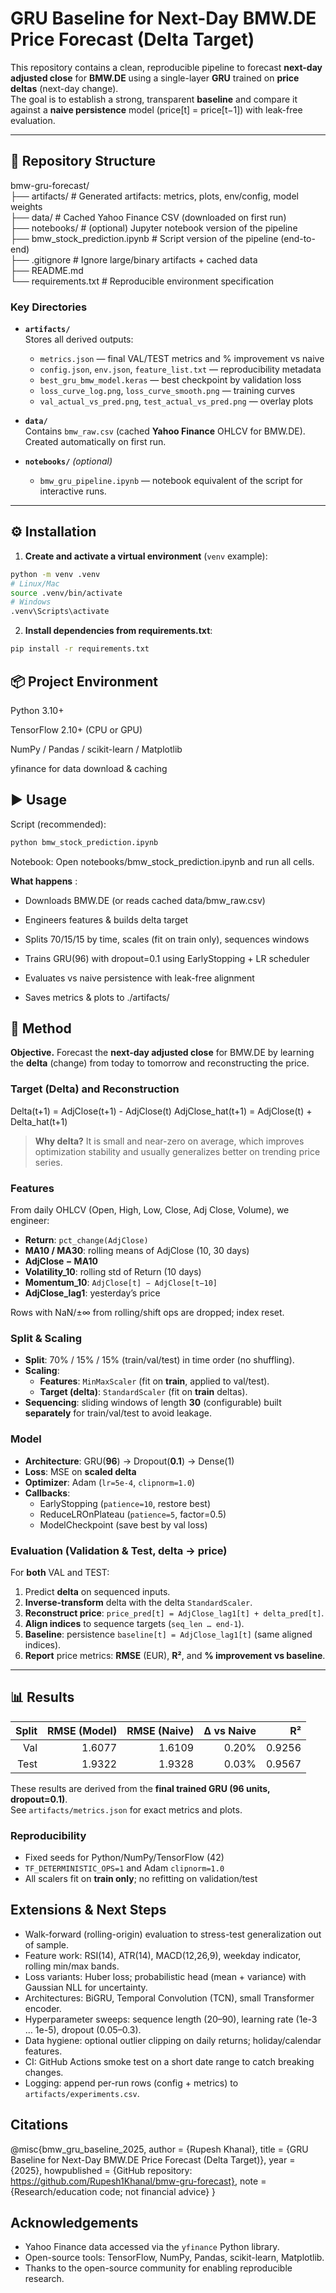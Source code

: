 # GRU Baseline for Next-Day BMW.DE Price Forecast (Delta Target)

This repository contains a clean, reproducible pipeline to forecast **next-day adjusted close** for **BMW.DE** using a single-layer **GRU** trained on **price deltas** (next-day change).  
The goal is to establish a strong, transparent **baseline** and compare it against a **naive persistence** model (price[t] = price[t−1]) with leak-free evaluation.

---

## 📂 Repository Structure

bmw-gru-forecast/  
├── artifacts/        # Generated artifacts: metrics, plots, env/config, model weights  
├── data/             # Cached Yahoo Finance CSV (downloaded on first run)  
├── notebooks/        # (optional) Jupyter notebook version of the pipeline  
├── bmw_stock_prediction.ipynb  # Script version of the pipeline (end-to-end)  
├── .gitignore        # Ignore large/binary artifacts + cached data  
├── README.md  
└── requirements.txt  # Reproducible environment specification

### Key Directories

- **`artifacts/`**  
  Stores all derived outputs:
  - `metrics.json` — final VAL/TEST metrics and % improvement vs naive  
  - `config.json`, `env.json`, `feature_list.txt` — reproducibility metadata  
  - `best_gru_bmw_model.keras` — best checkpoint by validation loss  
  - `loss_curve_log.png`, `loss_curve_smooth.png` — training curves  
  - `val_actual_vs_pred.png`, `test_actual_vs_pred.png` — overlay plots

- **`data/`**  
  Contains `bmw_raw.csv` (cached **Yahoo Finance** OHLCV for BMW.DE). Created automatically on first run.

- **`notebooks/`** *(optional)*  
  - `bmw_gru_pipeline.ipynb` — notebook equivalent of the script for interactive runs.

---

## ⚙️ Installation

1) **Create and activate a virtual environment** (`venv` example):

```bash
python -m venv .venv
# Linux/Mac
source .venv/bin/activate
# Windows
.venv\Scripts\activate
```

2) **Install dependencies from requirements.txt**:
```bash
pip install -r requirements.txt
```
## 📦 Project Environment

Python 3.10+

TensorFlow 2.10+ (CPU or GPU)

NumPy / Pandas / scikit-learn / Matplotlib

yfinance for data download & caching

## ▶️ Usage

Script (recommended):
``` bash
python bmw_stock_prediction.ipynb
```

Notebook:
Open notebooks/bmw_stock_prediction.ipynb and run all cells.

**What happens** :

- Downloads BMW.DE (or reads cached data/bmw_raw.csv)

- Engineers features & builds delta target

- Splits 70/15/15 by time, scales (fit on train only), sequences windows

- Trains GRU(96) with dropout=0.1 using EarlyStopping + LR scheduler

- Evaluates vs naive persistence with leak-free alignment

- Saves metrics & plots to ./artifacts/

## 🧠 Method

**Objective.** Forecast the **next-day adjusted close** for BMW.DE by learning the **delta** (change) from today to tomorrow and reconstructing the price.

### Target (Delta) and Reconstruction

Delta(t+1) = AdjClose(t+1) - AdjClose(t)
AdjClose_hat(t+1) = AdjClose(t) + Delta_hat(t+1)

> **Why delta?** It is small and near-zero on average, which improves optimization stability and usually generalizes better on trending price series.

### Features
From daily OHLCV (Open, High, Low, Close, Adj Close, Volume), we engineer:
- **Return**: `pct_change(AdjClose)`
- **MA10 / MA30**: rolling means of AdjClose (10, 30 days)
- **AdjClose − MA10**
- **Volatility_10**: rolling std of Return (10 days)
- **Momentum_10**: `AdjClose[t] − AdjClose[t−10]`
- **AdjClose_lag1**: yesterday’s price

Rows with NaN/±∞ from rolling/shift ops are dropped; index reset.

### Split & Scaling
- **Split**: 70% / 15% / 15% (train/val/test) in time order (no shuffling).
- **Scaling**:
  - **Features**: `MinMaxScaler` (fit on **train**, applied to val/test).
  - **Target (delta)**: `StandardScaler` (fit on **train** deltas).
- **Sequencing**: sliding windows of length **30** (configurable) built **separately** for train/val/test to avoid leakage.

### Model
- **Architecture**: GRU(**96**) → Dropout(**0.1**) → Dense(1)
- **Loss**: MSE on **scaled delta**
- **Optimizer**: Adam (`lr=5e-4`, `clipnorm=1.0`)
- **Callbacks**:
  - EarlyStopping (`patience=10`, restore best)
  - ReduceLROnPlateau (`patience=5`, factor=0.5)
  - ModelCheckpoint (save best by val loss)

### Evaluation (Validation & Test, delta → price)
For **both** VAL and TEST:
1. Predict **delta** on sequenced inputs.
2. **Inverse-transform** delta with the delta `StandardScaler`.
3. **Reconstruct price**: `price_pred[t] = AdjClose_lag1[t] + delta_pred[t]`.
4. **Align indices** to sequence targets (`seq_len … end-1`).
5. **Baseline**: persistence `baseline[t] = AdjClose_lag1[t]` (same aligned indices).
6. **Report** price metrics: **RMSE** (EUR), **R²**, and **% improvement vs baseline**.

---

## 📊 Results

| Split | RMSE (Model) | RMSE (Naive) | Δ vs Naive | R² |
|------:|--------------:|-------------:|-----------:|---:|
| Val   | 1.6077 | 1.6109 | 0.20% | 0.9256 |
| Test  | 1.9322 | 1.9328 | 0.03% | 0.9567 |


These results are derived from the **final trained GRU (96 units, dropout=0.1)**.  
See `artifacts/metrics.json` for exact metrics and plots.


### Reproducibility
- Fixed seeds for Python/NumPy/TensorFlow (42)  
- `TF_DETERMINISTIC_OPS=1` and Adam `clipnorm=1.0`  
- All scalers fit on **train only**; no refitting on validation/test

## Extensions & Next Steps
- Walk-forward (rolling-origin) evaluation to stress-test generalization out of sample.
- Feature work: RSI(14), ATR(14), MACD(12,26,9), weekday indicator, rolling min/max bands.
- Loss variants: Huber loss; probabilistic head (mean + variance) with Gaussian NLL for uncertainty.
- Architectures: BiGRU, Temporal Convolution (TCN), small Transformer encoder.
- Hyperparameter sweeps: sequence length (20–90), learning rate (1e-3 … 1e-5), dropout (0.05–0.3).
- Data hygiene: optional outlier clipping on daily returns; holiday/calendar features.
- CI: GitHub Actions smoke test on a short date range to catch breaking changes.
- Logging: append per-run rows (config + metrics) to `artifacts/experiments.csv`.



## Citations
@misc{bmw_gru_baseline_2025,
  author       = {Rupesh Khanal},
  title        = {GRU Baseline for Next-Day BMW.DE Price Forecast (Delta Target)},
  year         = {2025},
  howpublished = {GitHub repository: https://github.com/Rupesh1Khanal/bmw-gru-forecast},
  note         = {Research/education code; not financial advice}
}

## Acknowledgements
- Yahoo Finance data accessed via the `yfinance` Python library.
- Open-source tools: TensorFlow, NumPy, Pandas, scikit-learn, Matplotlib.
- Thanks to the open-source community for enabling reproducible research.
